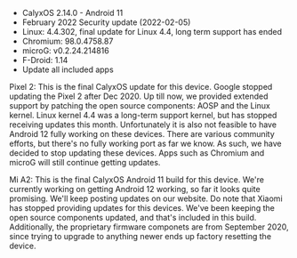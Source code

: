 * CalyxOS 2.14.0 - Android 11
* February 2022 Security update (2022-02-05)
* Linux: 4.4.302, final update for Linux 4.4, long term support has ended
* Chromium: 98.0.4758.87
* microG: v0.2.24.214816
* F-Droid: 1.14
* Update all included apps

Pixel 2:
This is the final CalyxOS update for this device. Google stopped updating the Pixel 2 after Dec 2020.
Up till now, we provided extended support by patching the open source components: AOSP and the Linux kernel. Linux kernel 4.4 was a long-term support kernel, but has stopped receiving updates this month.
Unfortunately it is also not feasible to have Android 12 fully working on these devices. There are various community efforts, but there's no fully working port as far we know.
As such, we have decided to stop updating these devices. Apps such as Chromium and microG will still continue getting updates.

Mi A2:
This is the final CalyxOS Android 11 build for this device. We're currently working on getting Android 12 working, so far it looks quite promising. We'll keep posting updates on our website.
Do note that Xiaomi has stopped providing updates for this devices.
We've been keeping the open source components updated, and that's included in this build.
Additionally, the proprietary firmware componets are from September 2020,
since trying to upgrade to anything newer ends up factory resetting the device.
